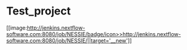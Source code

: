# Test_project
[[image:http://jenkins.nextflow-software.com:8080/job/NESSIE/badge/icon>>http://jenkins.nextflow-software.com:8080/job/NESSIE/||target='__new']]